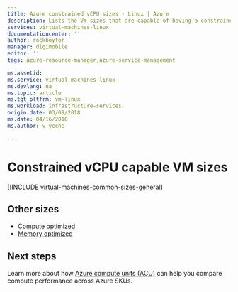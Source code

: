 ```yaml
---
title: Azure constrained vCPU sizes - Linux | Azure
description: Lists the Vm sizes that are capable of having a constrained vCPU count.
services: virtual-machines-linux
documentationcenter: ''
author: rockboyfor
manager: digimobile
editor: ''
tags: azure-resource-manager,azure-service-management

ms.assetid: 
ms.service: virtual-machines-linux
ms.devlang: na
ms.topic: article
ms.tgt_pltfrm: vm-linux
ms.workload: infrastructure-services
origin.date: 03/09/2018
ms.date: 04/16/2018
ms.author: v-yeche

---
```


# Constrained vCPU capable VM sizes

[!INCLUDE [virtual-machines-common-sizes-general](../../../includes/virtual-machines-common-constrained-vcpu.md)]

## Other sizes
- [Compute optimized](../windows/sizes-compute.md)
- [Memory optimized](sizes-memory.md)
<!-- Not Available on - [Storage optimized](sizes-storage.md) -->
<!-- Not Available on - [GPU](sizes-gpu.md) -->
<!-- Not Available on - [High performance compute](sizes-hpc.md) -->

## Next steps
Learn more about how [Azure compute units (ACU)](acu.md) can help you compare compute performance across Azure SKUs.

<!--The parent file of includes file of virtual-machines-common-constrained-vcpu.md-->
<!--ms.date:04/16/2019-->